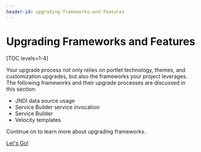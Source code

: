 ```yaml
---
header-id: upgrading-frameworks-and-features
---
```


# Upgrading Frameworks and Features

[TOC levels=1-4]

Your upgrade process not only relies on portlet technology, themes, and
customization upgrades, but also the frameworks your project leverages. The
following frameworks and their upgrade processes are discussed in this section:

- JNDI data source usage
- Service Builder service invocation
- Service Builder
- Velocity templates

Continue on to learn more about upgrading frameworks.

<a class="go-link btn btn-primary" href="/docs/7-2/tutorials/-/knowledge_base/t/upgrading-jndi-data-source-usage">Let's Go!<span class="icon-circle-arrow-right"></span></a>
